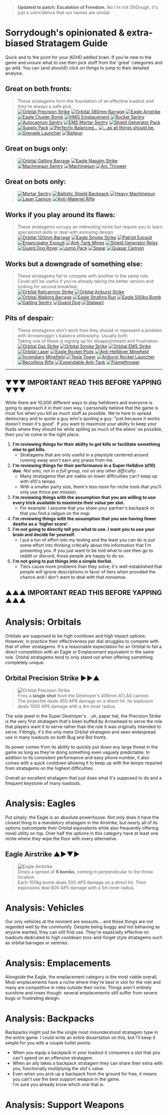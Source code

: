 >**Updated to patch: Escalation of Freedom.** No I'm not OhDough, it's just a coincidence that our names are similar.
# Sorrydough's opinionated & extra-biased Stratagem Guide

Quick and to the point for your ADHD addled brain. If you're new to the game and unsure what to use then pick stuff from the 'great' categories and go wild.
You can (and should!) click on things to jump to their detailed analysis.

## Great on both fronts:
> These stratagems form the foundation of an effective loadout and they're always a safe pick. <br>
[<img src="/resources/images/stratagems-64x/Orbital_Precision_Strike_Stratagem_Icon.webp" title="Orbital Precision Strike">](#orbital-precision-strike-)<!---->
[<img src="/resources/images/stratagems-64x/Orbital_380mm_HE_Barrage_Stratagem_Icon.webp" title="Orbital 380mm Barrage">](#orbial-380mm-barrage-)<!---->
[<img src="/resources/images/stratagems-64x/Eagle_Airstrike_Stratagem_Icon.webp" title="Eagle Airstrike">](#eagle-airstrike-)<!---->
[<img src="/resources/images/stratagems-64x/Eagle_Cluster_Bomb_Stratagem_Icon.webp" title="Eagle Cluster Bomb">](#eagle-cluster-bomb-)<!---->
[<img src="/resources/images/stratagems-64x/HMG_Emplacement_Stratagem_Icon.webp" title="HMG Emplacement">](#hmg-emplacement-)<!---->
[<img src="/resources/images/stratagems-64x/Rocket_Sentry_Stratagem_Icon.webp" title="Rocket Sentry">](#rocket-sentry-)<!---->
[<img src="/resources/images/stratagems-64x/Autocannon_Sentry_Stratagem_Icon.webp" title="Autocannon Sentry">](#autocannon-sentry-)<!---->
[<img src="/resources/images/stratagems-64x/EMS_Mortar_Sentry_Stratagem_Icon.webp" title="EMS Mortar Sentry">](#ems-mortar-sentry-)<!---->
[<img src="/resources/images/stratagems-64x/Shield_Generator_Pack_Stratagem_Icon.webp" title="Shield Generator Pack">](#shield-generator-pack-)<!---->
[<img src="/resources/images/stratagems-64x/Supply_Pack_Stratagem_Icon.webp" title="Supply Pack">](#supply-pack-)<!---->
[<img src="/resources/images/stratagems-64x/Autocannon_Stratagem_Icon.webp" title="Perfectly Balanced...">](#autocannon-)<!---->
[<img src="/resources/images/stratagems-64x/Commando_Stratagem_Icon.webp" title="...as all things should be.">](#commando-)<!---->
[<img src="/resources/images/stratagems-64x/Grenade_Launcher_Stratagem_Icon.webp" title="Grenade Launcher">](#grenade-launcher-)<!---->
[<img src="/resources/images/stratagems-64x/Railgun_Stratagem_Icon.webp" title="Railgun">](#railgun-)<!---->

## Great on bugs only:
> [<img src="/resources/images/stratagems-64x/Orbital_Gatling_Barrage_Stratagem_Icon.webp" title="Orbital Gatling Barrage">](#orbital-gatling-barrage-)<!---->
[<img src="/resources/images/stratagems-64x/Eagle_Napalm_Airstrike_Stratagem_Icon.webp" title="Eagle Napalm Strike">](#eagle-napalm-strike-)<!---->
[<img src="/resources/images/stratagems-64x/Machine_Gun_Sentry_Stratagem_Icon.webp" title="Machinegun Sentry">](#machinegun-sentry-)<!---->
[<img src="/resources/images/stratagems-64x/Machine_Gun_Stratagem_Icon.webp" title="Machinegun">](#machinegun-)<!---->
[<img src="/resources/images/stratagems-64x/Arc_Thrower_Stratagem_Icon.webp" title="Arc Thrower">](#arc-thrower-)<!---->

## Great on bots only:
> [<img src="/resources/images/stratagems-64x/Mortar_Sentry_Stratagem_Icon.webp" title="Mortar Sentry">](#mortar-sentry-)<!---->
[<img src="/resources/images/stratagems-64x/Ballistic_Shield_Backpack_Stratagem_Icon.webp" title="Ballistic Shield Backpack">](#ballistic-shield-backpack-)<!---->
[<img src="/resources/images/stratagems-64x/Heavy_Machine_Gun_Stratagem_Icon.webp" title="Heavy Machinegun">](#heavy-machinegun-)<!---->
[<img src="/resources/images/stratagems-64x/Laser_Cannon_Stratagem_Icon.webp" title="Laser Cannon">](#laser-cannon-)<!---->
[<img src="/resources/images/stratagems-64x/Anti-Materiel_Rifle_Stratagem_Icon.webp" title="Anti-Materiel Rifle">](#anti-materiel-rifle-)<!---->

## Works if you play around its flaws:
> These stratagems occupy an interesting niche but require you to learn specialized skills or deal with annoying design. <br>
[<img src="/resources/images/stratagems-64x/Orbital_120mm_HE_Barrage_Stratagem_Icon.webp" title="Orbital 120mm Barrage">](#orbital-120mm-barrage-)<!---->
[<img src="/resources/images/stratagems-64x/Eagle_Smoke_Strike_Stratagem_Icon.webp" title="Eagle Smoke Strike">](#eagle-smoke-strike-)<!---->
[<img src="/resources/images/stratagems-64x/Patriot_Exosuit_Stratagem_Icon.webp" title="Patriot Exosuit">](#patriot-exosuit-)<!---->
[<img src="/resources/images/stratagems-64x/Emancipator_Exosuit_Stratagem_Icon.webp" title="Emancipator Exosuit">](#emancipator-exosuit-)<!---->
[<img src="/resources/images/stratagems-64x/Anti-Tank_Mines_Stratagem_Icon.webp" title="Anti-Tank Mines">](#anti-tank-mines-)<!---->
[<img src="/resources/images/stratagems-64x/Shield_Generator_Relay_Stratagem_Icon.webp" title="Shield Generator Relay">](#shield-generator-relay-)<!---->
[<img src="/resources/images/stratagems-64x/Guard_Dog_Rover_Stratagem_Icon.webp" title="Guard Dog Rover">](#guard-dog-rover-)<!---->
[<img src="/resources/images/stratagems-64x/Jump_Pack_Stratagem_Icon.webp" title="Jump Pack">](#jump-pack-)<!---->
[<img src="/resources/images/stratagems-64x/Spear_Stratagem_Icon.webp" title="Spear">](#spear-)<!---->
[<img src="/resources/images/stratagems-64x/Quasar_Cannon_Stratagem_Icon.webp" title="Quasar Cannon">](#quasar-cannon-)<!---->

## Works but a downgrade of something else:
> These stratagems fail to compete with another in the same role. <br>
Could still be useful if you're already taking the better version and looking for second breakfast. <br>
[<img src="/resources/images/stratagems-64x/Orbital_Railcannon_Strike_Stratagem_Icon.webp" title="Orbital Railcannon Strike">](#orbital-railcannon-strike-)<!---->
[<img src="/resources/images/stratagems-64x/Orbital_Airburst_Strike_Stratagem_Icon.webp" title="Orbital Airburst Strike">](#orbital-airburst-strike-)<!---->
[<img src="/resources/images/stratagems-64x/Orbital_Walking_Barrage_Stratagem_Icon.webp" title="Orbital Walking Barrage">](#orbital-walking-barrage-)<!---->
[<img src="/resources/images/stratagems-64x/Eagle_Strafing_Run_Stratagem_Icon.webp" title="Eagle Strafing Run">](#eagle-strafing-run-)<!---->
[<img src="/resources/images/stratagems-64x/Eagle_500kg_Bomb_Stratagem_Icon.webp" title="Eagle 500kg Bomb">](#eagle-500kg-bomb-)<!---->
[<img src="/resources/images/stratagems-64x/Gatling_Sentry_Stratagem_Icon.webp" title="Gatling Sentry">](#gatling-sentry-)<!---->
[<img src="/resources/images/stratagems-64x/Guard_Dog_Stratagem_Icon.webp" title="Guard Dog">](#guard-dog-)<!---->
[<img src="/resources/images/stratagems-64x/Stalwart_Stratagem_Icon.webp" title="Stalwart">](#stalwart-)<!---->

## Pits of despair:
> These stratagems don't work how they should or represent a problem with Arrownoggin's balance philosophy. Usually both. <br>
Taking one of these is signing up for disappointment and frustration. <br>
[<img src="/resources/images/stratagems-64x/Orbital_Gas_Strike_Stratagem_Icon.webp" title="Orbital Gas Strike">](#orbital-gas-strike-)<!---->
[<img src="/resources/images/stratagems-64x/Orbital_Smoke_Strike_Stratagem_Icon.webp" title="Orbital Smoke Strike">](#orbital-smoke-strike-)<!---->
[<img src="/resources/images/stratagems-64x/Orbital_EMS_Strike_Stratagem_Icon.webp" title="Orbital EMS Strike">](#orbital-ems-strike-)<!---->
[<img src="/resources/images/stratagems-64x/Orbital_Laser_Stratagem_Icon.webp" title="Orbital Laser">](#orbital-laser-)<!---->
[<img src="/resources/images/stratagems-64x/Eagle_110mm_Rocket_Pods_Stratagem_Icon.webp" title="Eagle Rocket Pods">](#eagle-rocket-pods-)<!---->
[<img src="/resources/images/stratagems-64x/Anti-Personnel_Minefield_Stratagem_Icon.webp" title="Anti-Helldiver Minefield">](#anti-personnel-minefield-)<!---->
[<img src="/resources/images/stratagems-64x/Incendiary_Minefield_Stratagem_Icon.webp" title="Incendiary Minefield">](#incendiary-minefield-)<!---->
[<img src="/resources/images/stratagems-64x/Tesla_Tower_Stratagem_Icon.webp" title="Tesla Tower">](#tesla-tower-)<!---->
[<img src="/resources/images/stratagems-64x/Airburst_Rocket_Launcher_Stratagem_Icon.webp" title="Airburst Rocket Launcher">](#airburst-rocket-launcher-)<!---->
[<img src="/resources/images/stratagems-64x/Recoilless_Rifle_Stratagem_Icon.webp" title="Recoilless Rifle">](#recoilless-rifle-)<!---->
[<img src="/resources/images/stratagems-64x/Expendable_Anti-Tank_Stratagem_Icon.webp" title="Expendable Anti-Tank">](#expendable-anti-tank-)<!---->
[<img src="/resources/images/stratagems-64x/Flamethrower_Stratagem_Icon.webp" title="Flamethrower">](#flamethrower-)<!---->

---

## ▼▼▼ IMPORTANT READ THIS BEFORE YAPPING ▼▼▼
While there are 10,000 different ways to play helldivers and everyone is going to approach it in their own way, I personally believe that the game is most fun when you kill as much stuff as possible. We're here to spread democracy and to quote a guy who's quoting a guy: "just because it works doesn't mean it's good". If you want to maximize your ability to keep your fluids where they should be while spilling as much of the aliens' as possible, then you've come to the right place.

1. **I'm reviewing things for their ability to get kills or facilitate something else to get kills.**
    - Stratagems that are only useful in a playstyle centered around running away won't earn any praise from me.
2. **I'm reviewing things for their performance in a Super Helldive (d10) duo.** *Not solo, not in a full group, not on any other difficulty.*
    - Many stratagems that are viable on lower difficulties can't keep up with d10's tempo.
    - With a smaller party size, there's less room for niche tools that you'll only use thrice per mission.
3. **I'm reviewing things with the assumption that you are willing to use every trick available to maximize their value per slot.**
    - For example: I assume that you share your partner's backpack or that you find a railgun on the map.
4. **I'm reviewing things with the assumption that you see having fewer deaths as a 'higher score'.**
5. **I'm not going to directly tell you what to use. I want you to use your brain and decide for yourself.**
    - I put a ton of effort into my testing and the least you can do is put some effort into thinking critically about the information that I'm presenting you. If you just want to be told what to use then go to reddit or discord, those people are happy to do so.
6. **I'm not going to put things into a simple tierlist.**
    - Tiers cause more problems than they solve; it's well-established that people will ignore descriptions in favor of tiers when provided the chance and I don't want to deal with that nonsense.
## ▲▲▲ IMPORTANT READ THIS BEFORE YAPPING ▲▲▲

# Analysis: Orbitals
Orbitals are supposed to be high cooldown and high impact options. However, in practice their effectiveness per dial struggles to compete with that of other stratagems. It's a reasonable expectation for an Orbital to fail a direct competition with an Eagle or Emplacement equivalent in the same role. Orbital stratagems tend to only stand out when offering something completely unique.


## Orbital Precision Strike ►►▲
> <img src="/resources/images/stratagems-64x/Orbital_Precision_Strike_Stratagem_Icon.webp" title="Orbital Precision Strike"> <br>
Fires a **single shot** from the Destroyer's 406mm ATLAS cannon. <br>
The projectile deals 450 AP8 damage on a direct hit. Its explosion deals 1000 AP6 damage with a 4m inner radius.

The sole jewel in the Super Destroyer's... uh, paper hat, the Precision Strike is the very first stratagem that's been buffed by Arrowhead to serve the role that players want it to serve rather than the role it was originally intended to serve. Fittingly, it's the only meta Orbital stratagem and sees widespread use in many loadouts on both Bug and Bot fronts.

Its power comes from its ability to quickly put down any large threat in the game as long as they're doing something even vaguely predictable. In addition to its consistent performance and easy phone number, it also comes with a quick cooldown allowing it to keep up with the tempo required from stratagems on the highest difficulties.

Overall an excellent stratagem that just does what it's supposed to do and a frequent keystone of many loadouts.

# Analysis: Eagles
Put simply: the Eagle is an absolute powerhouse. Not only does it have the closest thing to a mandatory stratagem in the Airstrike, but nearly all of its options outcompete their Orbital equivalents while also frequently offering novel utility on top. Over half the options in this category have at least one niche where they wipe the floor with every alternative.

## Eagle Airstrike ▲►▼►
> <img src="/resources/images/stratagems-64x/Eagle_Airstrike_Stratagem_Icon.webp" title="Eagle Airstrike"> <br>
Drops a spread of **6 bombs**, coming in perpendicular to the throw location. <br>
Each 100kg bomb deals 500 AP5 damage on a direct hit. Their explosions deal 800 AP5 damage with a 5m inner radius.




# Analysis: Vehicles
Our only vehicles at the moment are exosuits... and these things are not regarded well by the community. Despite being buggy and not behaving as anyone wanted, they can still find use. They're especially effective on loadouts dedicated to high cooldown toss-and-forget style stratagems such as orbital barrages or sentries.


# Analysis: Emplacements
Alongside the Eagle, the emplacement category is the most viable overall. Most emplacements have a niche where they're best in slot for the role and many are competitive in roles outside their niche. Things aren't entirely sunshine and roses though: several emplacements still suffer from severe bugs or frustrating design.


# Analysis: Backpacks
Backpacks might just be the single most misunderstood stratagem type in the entire game. I could write an entire dissertation on this, but I'll keep it simple for you with a couple bullet points:
- When you equip a backpack in your loadout it consumes a slot that you can't spend on an offensive stratagem.
- When an ally takes a backpack stratagem they can share their extra with you, functionally multiplying the slot's value.
- Even when you pick up a backpack from the ground for free, it means you can't use the best support weapon in the game. <br> I'm sure you already know which one that is.




# Analysis: Support Weapons



